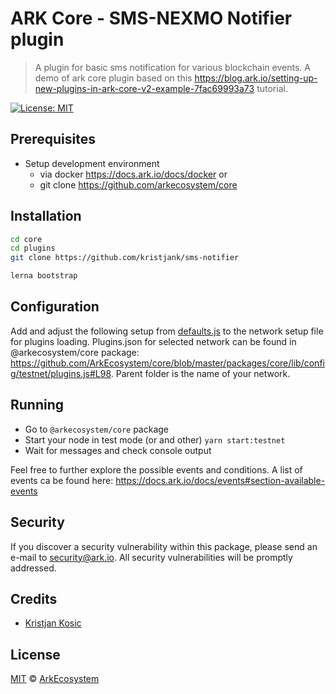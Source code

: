 # ARK Core - SMS-NEXMO Notifier plugin

> A plugin for basic sms notification for various blockchain events. A demo of ark core plugin based on this https://blog.ark.io/setting-up-new-plugins-in-ark-core-v2-example-7fac69993a73 tutorial.


[![License: MIT](https://img.shields.io/badge/License-MIT-yellow.svg)](https://opensource.org/licenses/MIT)


## Prerequisites
- Setup development environment
  - via docker https://docs.ark.io/docs/docker or
  - git clone https://github.com/arkecosystem/core


## Installation

```bash
cd core
cd plugins
git clone https://github.com/kristjank/sms-notifier

lerna bootstrap
```

## Configuration
Add and adjust the following setup from [defaults.js](https://github.com/kristjank/sms-notifier/blob/master/lib/defaults.js) to the network setup file for plugins loading. Plugins.json for selected network can be found in @arkecosystem/core package: https://github.com/ArkEcosystem/core/blob/master/packages/core/lib/config/testnet/plugins.js#L98. Parent folder is the name of your network.

## Running
- Go to `@arkecosystem/core` package
- Start your node in test mode (or and other) `yarn start:testnet`
- Wait for messages and check console output

Feel free to further explore the possible events and conditions. A list of events ca be found here: https://docs.ark.io/docs/events#section-available-events

## Security
If you discover a security vulnerability within this package, please send an e-mail to security@ark.io. All security vulnerabilities will be promptly addressed.

## Credits

- [Kristjan Kosic](https://github.com/kristjank)

## License

[MIT](LICENSE) © [ArkEcosystem](https://ark.io)
